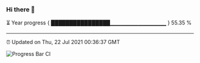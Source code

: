 ### Hi there 👋

⏳ Year progress { ████████████████▁▁▁▁▁▁▁▁▁▁▁▁▁▁ } 55.35 %

---

⏰ Updated on Thu, 22 Jul 2021 00:36:37 GMT

![Progress Bar CI](https://github.com/liununu/liununu/workflows/Progress%20Bar%20CI/badge.svg)
